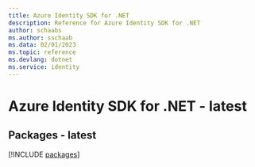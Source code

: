 ```yaml
---
title: Azure Identity SDK for .NET
description: Reference for Azure Identity SDK for .NET
author: schaabs
ms.author: sschaab
ms.data: 02/01/2023
ms.topic: reference
ms.devlang: dotnet
ms.service: identity
---
```

# Azure Identity SDK for .NET - latest
## Packages - latest
[!INCLUDE [packages](identity-index.md)]